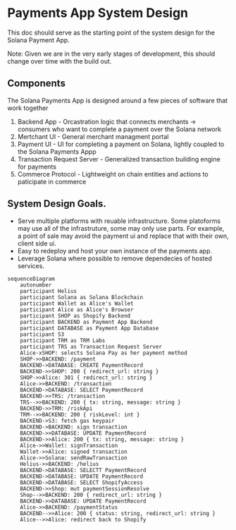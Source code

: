 # Payments App System Design

This doc should serve as the starting point of the system design for the Solana Payment App.

Note: Given we are in the very early stages of development, this should change over time with the build out.

## Components

The Solana Payments App is designed around a few pieces of software that work together

1. Backend App - Orcastration logic that connects merchants -> consumers who want to complete a payment over the Solana network
2. Mertchant UI - General merchant managment portal
3. Payment UI - UI for completing a payment on Solana, lightly coupled to the Solana Payments Appp
4. Transaction Request Server - Generalized transaction building engine for payments
5. Commerce Protocol - Lightweight on chain entities and actions to paticipate in commerce

## System Design Goals.

-   Serve multiple platforms with reuable infrastructure. Some platoforms may use all of the infrastruture, some may only use parts. For example, a point of sale may avoid the payment ui and replace that with their own, client side ui.
-   Easy to redeploy and host your own instance of the payments app.
-   Leverage Solana where possible to remove dependecies of hosted services.

```mermaid
sequenceDiagram
    autonumber
    participant Helius
    participant Solana as Solana Blockchain
    participant Wallet as Alice's Wallet
    participant Alice as Alice's Browser
    participant SHOP as Shopify Backend
    participant BACKEND as Payment App Backend
    participant DATABASE as Payment App Database
    participant S3
    participant TRM as TRM Labs
    participant TRS as Transaction Request Server
    Alice-xSHOP: selects Solana Pay as her payment method
    SHOP->>BACKEND: /payment
    BACKEND->DATABASE: CREATE PaymentRecord
    BACKEND->>SHOP: 200 { redirect_url: string }
    SHOP->>Alice: 301 { redirect_url: string }
    Alice->>BACKEND: /transaction
    BACKEND->DATABASE: SELECT PaymentRecord
    BACKEND->>TRS: /transaction
    TRS-->>BACKEND: 200 { tx: string, message: string }
    BACKEND->>TRM: /riskApi
    TRM-->>BACKEND: 200 { riskLevel: int }
    BACKEND->S3: fetch gas keypair
    BACKEND->BACKEND: sign transaction
    BACKEND->>DATABASE: UPDATE PaymentRecord
    BACKEND->>Alice: 200 { tx: string, message: string }
    Alice->>Wallet: signTransaction
    Wallet->>Alice: signed transaction
    Alice->>Solana: sendRawTransaction
    Helius->>BACKEND: /helius
    BACKEND->DATABASE: SELECTT PaymentRecord
    BACKEND->DATABASE: UPDATE PaymentRecord
    BACKEND->DATABASE: SELECT ShopifyAccess
    BACKEND->>Shop: mut paymentSessionResolve
    Shop-->>BACKEND: 200 { redirect_url: string }
    BACKEND->>DATABASE: UPDATE PaymentRecord
    Alice->>BACKEND: /paymentStatus
    BACKEND-->>Alice: 200 { status: string, redirect_url: string }
    Alice-->>Alice: redirect back to Shopify
```
